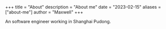 +++
title = "About"
description = "About me"
date = "2023-02-15"
aliases = ["about-me"]
author = "Maxwell"
+++

An software engineer working in Shanghai Pudong.